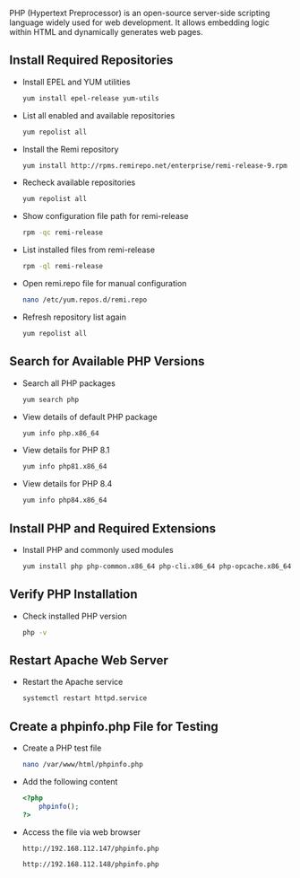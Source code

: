PHP (Hypertext Preprocessor) is an open-source server-side scripting language widely used for web development. It allows embedding logic within HTML and dynamically generates web pages.



## Install Required Repositories

* Install EPEL and YUM utilities

  ```bash
  yum install epel-release yum-utils
  ```

* List all enabled and available repositories

  ```bash
  yum repolist all
  ```

* Install the Remi repository

  ```bash
  yum install http://rpms.remirepo.net/enterprise/remi-release-9.rpm
  ```

* Recheck available repositories

  ```bash
  yum repolist all
  ```

* Show configuration file path for remi-release

  ```bash
  rpm -qc remi-release
  ```

* List installed files from remi-release

  ```bash
  rpm -ql remi-release
  ```

* Open remi.repo file for manual configuration

  ```bash
  nano /etc/yum.repos.d/remi.repo
  ```

* Refresh repository list again

  ```bash
  yum repolist all
  ```



## Search for Available PHP Versions

* Search all PHP packages

  ```bash
  yum search php
  ```

* View details of default PHP package

  ```bash
  yum info php.x86_64
  ```

* View details for PHP 8.1

  ```bash
  yum info php81.x86_64
  ```

* View details for PHP 8.4

  ```bash
  yum info php84.x86_64
  ```



## Install PHP and Required Extensions

* Install PHP and commonly used modules

  ```bash
  yum install php php-common.x86_64 php-cli.x86_64 php-opcache.x86_64 php-gd.x86_64 php-curl php-mysqlnd.x86_64 php-xml.x86_64 php-mbstring.x86_64 php-pear php-mbstring php-pecl-http php-session
  ```



## Verify PHP Installation

* Check installed PHP version

  ```bash
  php -v
  ```



## Restart Apache Web Server

* Restart the Apache service

  ```bash
  systemctl restart httpd.service
  ```



## Create a phpinfo.php File for Testing

* Create a PHP test file

  ```bash
  nano /var/www/html/phpinfo.php
  ```

* Add the following content

  ```php
  <?php
      phpinfo();
  ?>
  ```

* Access the file via web browser

  ```
  http://192.168.112.147/phpinfo.php
  ```

  ```
  http://192.168.112.148/phpinfo.php
  ```